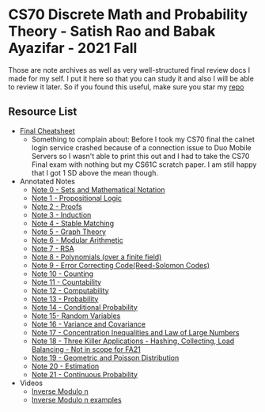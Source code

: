 # CS70 Discrete Math and Probability Theory - Satish Rao and Babak Ayazifar - 2021 Fall

Those are note archives as well as very well-structured final review docs I made for my self. I put it here so that you can study it and also I will be able to review it later. So if you found this useful, make sure you star my [repo](https://github.com/ToiletCommander/Opensourced-Study-Notes-Berkeley)

## Resource List

- [Final Cheatsheet](Annotated/20211214%20Final%20Cheatsheet.pdf)
  - Something to complain about: Before I took my CS70 final the calnet login service crashed because of a connection issue to Duo Mobile Servers so I wasn't able to print this out and I had to take the CS70 Final exam with nothing but my CS61C scratch paper. I am still happy that I got 1 SD above the mean though.
- Annotated Notes
  - [Note 0 - Sets and Mathematical Notation](Annotated/20210826%20n0%20Sets%20and%20Math%20Notation.pdf)
  - [Note 1 - Propositional Logic](Annotated/20210826%20n1%20Propostion%20Logic.pdf)
  - [Note 2 - Proofs](Annotated/20210831%20n2%20proof.pdf)
  - [Note 3 - Induction](Annotated/20210902%20n3%20induction.pdf)
  - [Note 4 - Stable Matching](Annotated/20210908%20Note4%20Stable%20Matching.pdf)
  - [Note 5 - Graph Theory](Annotated/20210909%20note5%20Graph%20Theory.pdf)
  - [Note 6 - Modular Arithmetic](Annotated/20210916%20Note6%20Modular%20Arithmetic.pdf)
  - [Note 7 - RSA](Annotated/20210921%20note7%20RSA.pdf)
  - [Note 8 - Polynomials (over a finite field)](Annotated/20210923%20note8%20Polynomials.pdf)
  - [Note 9 - Error Correcting Code(Reed-Solomon Codes)](Annotated/20210929%20note9%20Error%20Correcting%20Codes.pdf)
  - [Note 10 - Counting](Annotated/20211004%20note10%20Counting.pdf)
  - [Note 11 - Countability](Annotated/20211010%20n11%20Countability.pdf)
  - [Note 12 - Computability](Annotated/20211014%20note12%20Computability.pdf)
  - [Note 13 - Probability](Annotated/20211018%20n13%20Intro%20to%20Discrete%20Probability.pdf)
  - [Note 14 - Conditional Probability](Annotated/20211020%20n14%20Conditional%20Probability.pdf)
  - [Note 15- Random Variables](Annotated/20211118%20n15%20Random%20Variables%20and%20Distribution.pdf)
  - [Note 16 - Variance and Covariance](Annotated/20211123%20n16%20Variance%20and%20DPF.pdf)
  - [Note 17 - Concentration Inequalities and Law of Large Numbers](Annotated/20211123%20n17%20Concentration%20Inequalities%20and%20Law%20of%20Large%20Numbers.pdf)
  - [Note 18 - Three Killer Applications - Hashing, Collecting, Load Balancing - Not in scope for FA21](Annotated/20211116%20n18%20Hashing,%20Collecting,%20Load%20Balancing.pdf)
  - [Note 19 - Geometric and Poisson Distribution](Annotated/20211123%20n19%20Geometric%20and%20Poisson%20Distribution.pdf)
  - [Note 20 - Estimation](Annotated/20211123%20n20%20Estimation.pdf)
  - [Note 21 - Continuous Probability](Annotated/20211123%20n21%20Continuous%20Probability%20Distributions.pdf)
- Videos
  - [Inverse Modulo n](https://youtu.be/15oQQbAnr3Q)
  - [Inverse Modulo n examples](https://youtu.be/uPFh9_nLw1c)